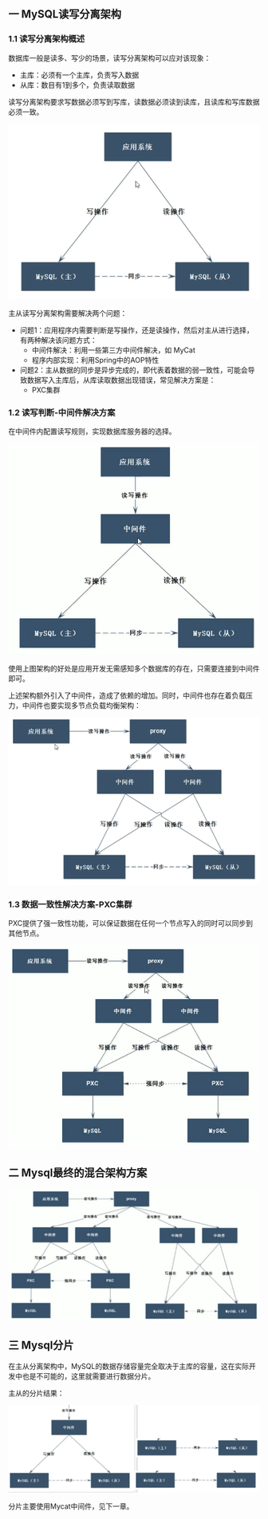 ## 一 MySQL读写分离架构

### 1.1 读写分离架构概述

数据库一般是读多、写少的场景，读写分离架构可以应对该现象：
- 主库：必须有一个主库，负责写入数据
- 从库：数目有1到多个，负责读取数据

读写分离架构要求写数据必须写到写库，读数据必须读到读库，且读库和写库数据必须一致。  

![](../../images/sql/mysql03-01.png)  

主从读写分离架构需要解决两个问题：
- 问题1：应用程序内需要判断是写操作，还是读操作，然后对主从进行选择，有两种解决该问题方式：
  - 中间件解决：利用一些第三方中间件解决，如 MyCat
  - 程序内部实现：利用Spring中的AOP特性
- 问题2：主从数据的同步是异步完成的，即代表着数据的弱一致性，可能会导致数据写入主库后，从库读取数据出现错误，常见解决方案是：
  - PXC集群

### 1.2 读写判断-中间件解决方案

在中间件内配置读写规则，实现数据库服务器的选择。  

![](../../images/sql/mysql03-02.png)  

使用上图架构的好处是应用开发无需感知多个数据库的存在，只需要连接到中间件即可。  

上述架构额外引入了中间件，造成了依赖的增加。同时，中间件也存在着负载压力，中间件也要实现多节点负载均衡架构：  

![](../../images/sql/mysql03-03.png)  

### 1.3 数据一致性解决方案-PXC集群

PXC提供了强一致性功能，可以保证数据在任何一个节点写入的同时可以同步到其他节点。  

![](../../images/sql/mysql03-04.png)  

## 二 Mysql最终的混合架构方案

![](../../images/sql/mysql03-05.png)  

## 三 Mysql分片

在主从分离架构中，MySQL的数据存储容量完全取决于主库的容量，这在实际开发中也是不可能的，这里就需要进行数据分片。  

主从的分片结果：  

![](../../images/sql/mysql03-06.png)  

分片主要使用Mycat中间件，见下一章。  